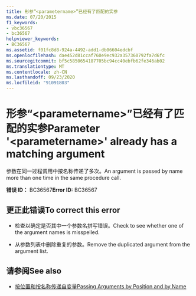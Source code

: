 ```yaml
---
title: 形参“<parametername>”已经有了匹配的实参
ms.date: 07/20/2015
f1_keywords:
- vbc36567
- bc36567
helpviewer_keywords:
- BC36567
ms.assetid: f01fc8d8-924a-4492-add1-db06604edcbf
ms.openlocfilehash: dae452d81ccaf760e9ec932a357360792fa7d6fc
ms.sourcegitcommit: bf5c5850654187705bc94cc40ebfb62fe346ab02
ms.translationtype: MT
ms.contentlocale: zh-CN
ms.lasthandoff: 09/23/2020
ms.locfileid: "91091803"
---
```

# <a name="parameter-parametername-already-has-a-matching-argument"></a><span data-ttu-id="f346c-102">形参“\<parametername>”已经有了匹配的实参</span><span class="sxs-lookup"><span data-stu-id="f346c-102">Parameter '\<parametername>' already has a matching argument</span></span>

<span data-ttu-id="f346c-103">参数在同一过程调用中按名称传递了多次。</span><span class="sxs-lookup"><span data-stu-id="f346c-103">An argument is passed by name more than one time in the same procedure call.</span></span>  
  
 <span data-ttu-id="f346c-104">**错误 ID：** BC36567</span><span class="sxs-lookup"><span data-stu-id="f346c-104">**Error ID:** BC36567</span></span>  
  
## <a name="to-correct-this-error"></a><span data-ttu-id="f346c-105">更正此错误</span><span class="sxs-lookup"><span data-stu-id="f346c-105">To correct this error</span></span>  
  
- <span data-ttu-id="f346c-106">检查以确定是否其中一个参数名拼写错误。</span><span class="sxs-lookup"><span data-stu-id="f346c-106">Check to see whether one of the argument names is misspelled.</span></span>  
  
- <span data-ttu-id="f346c-107">从参数列表中删除重复的参数。</span><span class="sxs-lookup"><span data-stu-id="f346c-107">Remove the duplicated argument from the argument list.</span></span>  
  
## <a name="see-also"></a><span data-ttu-id="f346c-108">请参阅</span><span class="sxs-lookup"><span data-stu-id="f346c-108">See also</span></span>

- [<span data-ttu-id="f346c-109">按位置和按名称传递自变量</span><span class="sxs-lookup"><span data-stu-id="f346c-109">Passing Arguments by Position and by Name</span></span>](../programming-guide/language-features/procedures/passing-arguments-by-position-and-by-name.md)
